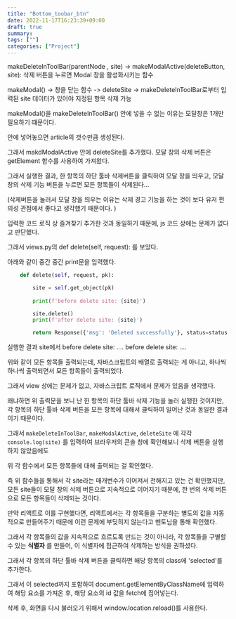```yaml
---
title: "Bottom_toobar_btn"
date: 2022-11-17T16:23:39+09:00
draft: true
summary: 
tags: [""]
categories: ["Project"]
---
```

makeDeleteInToolBar(parentNode , site) -> makeModalActive(deleteButton, site): 삭제 버튼을 누르면 Modal 창을 활성화시키는 함수

makeModal() -> 창을 닫는 함수 
            -> deleteSite -> makeDeleteInToolBar로부터 입력된 site 데이터가 있어야 지정된 항목 삭제 가능 

makeModal()을 makeDeleteInToolBar() 안에 넣을 수 없는 이유는 모달창은 1개만 필요하기 떄문이다. 

안에 넣어놓으면 article의 갯수만큼 생성된다.

그래서 makdModalActive 안에 deleteSite를 추가했다. 모달 창의 삭제 버튼은 getElement 함수를 사용하여 가져왔다. 

그래서 실행한 결과, 한 항목의 하단 툴바 삭제버튼을 클릭하여 모달 창을 띄우고, 모달 창의 삭제 기능 버튼을 누르면 모든 항목들이 삭제된다...

(삭제버튼을 눌러서 모달 창을 띄우는 이유는 삭제 경고 기능을 하는 것이 보다 유저 편의성 관점에서 좋다고 생각했기 때문이다. )

입력한 코드 로직 상 즐겨찾기 추가한 것과 동일하기 때문에, js 코드 상에는 문제가 없다고 판단했다.

그래서 views.py의 def delete(self, request): 를 보았다. 

아래와 같이 중간 중간 print문을 입력했다. 

```python
    def delete(self, request, pk):

        site = self.get_object(pk)
        
        print(f'before delete site: {site}')

        site.delete()
        print(f'after delete site: {site}')

        return Response({'msg': 'Deleted successfully'}, status=status.HTTP_200_OK)
```

실행한 결과 site에서 
before delete site: ....
before delete site: ....

위와 같이 모든 항목들 출력되는데, 자바스크립트의 배열로 출력되는 게 아니고, 하나씩 하나씩 출력되면서 모든 항목들이 출력되었다. 

그래서 view 상에는 문제가 없고, 자바스크립트 로직에서 문제가 있음을 생각했다. 

왜냐하면 위 출력문을 보니 난 한 항목의 하단 툴바 삭제 기능을 눌러 실행한 것이지만, 각 항목의 하단 툴바 삭제 버튼을 모든 항목에 대해서 클릭하여 일어난 것과 동일한 결과이기 때문이다. 

그래서 `makeDeleteInToolBar`, `makeModalActive`, `deleteSite` 에 각각 `console.log(site)` 를 입력하여 브라우저의 콘솔 창에 확인해보니 삭제 버튼을 실행하지 않았음에도 

위 각 함수에서 모든 항목들에 대해 출력되는 걸 확인했다. 

즉 위 함수들을 통해서 각 site라는 매개변수가 이어져서 전해지고 있는 건 확인했지만, 모든 site들이 모달 창의 삭제 버튼으로 지속적으로 이어지기 때문에, 한 번의 삭제 버튼으로 모든 항목들이 삭제되는 것이다. 

만약 리액트로 이를 구현했다면, 리액트에서는 각 항목들을 구분하는 별도의 값을 자동적으로 만들어주기 때문에 이런 문제에 부딪히지 않는다고 멘토님을 통해 확인했다. 

그래서 각 항목들의 값을 지속적으로 흐르도록 만드는 것이 아니라, 각 항목들을 구별할 수 있는 **식별자** 를 만들어, 이 식별자에 접근하여 삭제하는 방식을 권하셨다. 

그래서 각 항목의 하단 툴바 삭제 버튼을 클릭하면 해당 항목의 class에 'selected'를 추가한다. 

그래서 이 selected까지 포함하여 document.getElementByClassName에 입력하여 해당 요소를 가져온 후, 해당 요소의 id 값을 fetch에 집어넣는다. 

삭제 후, 화면을 다시 불러오기 위해서 window.location.reload()를 사용한다. 